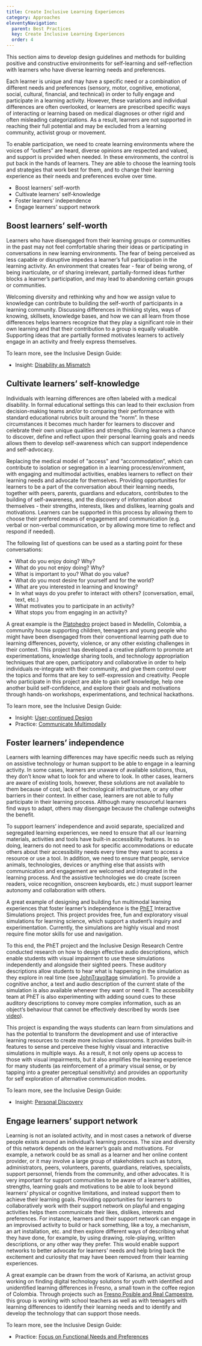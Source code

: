 ```yaml
---
title: Create Inclusive Learning Experiences
category: Approaches
eleventyNavigation:
  parent: Best Practices
  key: Create Inclusive Learning Experiences
  order: 4
---
```

This section aims to develop design guidelines and methods for building positive and constructive environments for
self-learning and self-reflection with learners who have diverse learning needs and preferences.

Each learner is unique and may have a specific need or a combination of different needs and preferences (sensory, motor,
cognitive, emotional, social, cultural, financial, and technical) in order to fully engage and participate in a learning
activity. However, these variations and individual differences are often overlooked, or learners are prescribed specific
ways of interacting or learning based on medical diagnoses or other rigid and often misleading categorizations. As a
result, learners are not supported in reaching their full potential and may be excluded from a learning community,
activist group or movement.

To enable participation, we need to create learning environments where the voices of “outliers” are heard, diverse
opinions are respected and valued, and support is provided when needed. In these environments, the control is put back
in the hands of learners. They are able to choose the learning tools and strategies that work best for them, and to
change their learning experience as their needs and preferences evolve over time.

* Boost learners’ self-worth
* Cultivate learners’ self-knowledge
* Foster learners’ independence
* Engage learners’ support network

## Boost learners’ self-worth

Learners who have disengaged from their learning groups or communities in the past may not feel comfortable sharing
their ideas or participating in conversations in new learning environments. The fear of being perceived as less capable
or disruptive impedes a learner’s full participation in the learning activity. An environment that creates fear - fear
of being wrong, of being inarticulate, or of sharing irrelevant, partially-formed ideas further blocks a learner’s
participation, and may lead to abandoning certain groups or communities.

Welcoming diversity and rethinking why and how we assign value to knowledge can contribute to building the self-worth of
participants in a learning community. Discussing differences in thinking styles, ways of knowing, skillsets, knowledge
bases, and how we can all learn from those differences helps learners recognize that they play a significant role in
their own learning and that their contribution to a group is equally valuable. Supporting ideas that are partially
formed motivates learners to actively engage in an activity and freely express themselves.

To learn more, see the Inclusive Design Guide:

* Insight: [Disability as Mismatch](https://guide.inclusivedesign.ca/insights/DisabilityAsMismatch.html)

## Cultivate learners’ self-knowledge

Individuals with learning differences are often labeled with a medical disability. In formal educational settings this
can lead to their exclusion from decision-making teams and/or to comparing their performance with standard educational
rubrics built around the “norm”. In these circumstances it becomes much harder for learners to discover and celebrate
their own unique qualities and strengths. Giving learners a chance to discover, define and reflect upon their personal
learning goals and needs allows them to develop self-awareness which can support independence and self-advocacy.

Replacing the medical model of "access" and “accommodation”, which can contribute to isolation or segregation in a
learning process/environment, with engaging and multimodal activities, enables learners to reflect on their learning
needs and advocate for themselves. Providing opportunities for learners to be a part of the conversation about their
learning needs, together with peers, parents, guardians and educators, contributes to the building of self-awareness,
and the discovery of information about themselves - their strengths, interests, likes and dislikes, learning goals and
motivations. Learners can be supported in this process by allowing them to choose their prefered means of engagement and
communication (e.g. verbal or non-verbal communication, or by allowing more time to reflect and respond if needed).

The following list of questions can be used as a starting point for these conversations:

* What do you enjoy doing? Why?
* What do you not enjoy doing? Why?
* What is important to you? What do you value?
* What do you most desire for yourself and for the world?
* What are you interested in learning and knowing?
* In what ways do you prefer to interact with others? (conversation, email, text, etc.)
* What motivates you to participate in an activity?
* What stops you from engaging in an activity?

A great example is the [Platohedro](http://platohedro.org/platohedro/) project based in Medellín, Colombia, a community
house supporting children, teenagers and young people who might have been disengaged from their conventional learning
path due to learning differences, poverty, violence, or any other existing challenges in their context. This project has
developed a creative platform to promote art experimentations, knowledge sharing tools, and technology appropriation
techniques that are open, participatory and collaborative in order to help individuals re-integrate with their
community, and give them control over the topics and forms that are key to self-expression and creativity. People who
participate in this project are able to gain self knowledge, help one another build self-confidence, and explore their
goals and motivations through hands-on workshops, experimentations, and technical hackathons.

To learn more, see the Inclusive Design Guide:

* Insight: [User-continued Design](https://guide.inclusivedesign.ca/insights/UserContinuedDesign.html)
* Practice: [Communicate Multimodally](https://guide.inclusivedesign.ca/practices/CommunicateMultimodally.html)

## Foster learners’ independence

Learners with learning differences may have specific needs such as relying on assistive technology or human support to
be able to engage in a learning activity. In some cases, learners are unaware of available solutions, thus, they don’t
know what to look for and where to look. In other cases, learners are aware of existing tools, however, these solutions
are not available to them because of cost, lack of technological infrastructure, or any other barriers in their context.
In either case, learners are not able to fully participate in their learning process. Although many resourceful learners
find ways to adapt, others may disengage because the challenge outweighs the benefit.

To support learners’ independence and avoid separate, specialized and segregated learning experiences, we need to ensure
that all our learning materials, activities and tools have built-in accessibility features. In so doing, learners do not
need to ask for specific accommodations or educate others about their accessibility needs every time they want to access
a resource or use a tool. In addition, we need to ensure that people, service animals, technologies, devices or anything
else that assists with communication and engagement are welcomed and integrated in the learning process. And the
assistive technologies we do create (screen readers, voice recognition, onscreen keyboards, etc.) must support learner
autonomy and collaboration with others.

A great example of designing and building fun multimodal learning experiences that foster learner’s independence is the
[PhET](https://phet.colorado.edu/) Interactive Simulations project. This project provides free, fun and exploratory
visual simulations for learning science, which support a student’s inquiry and experimentation. Currently, the
simulations are highly visual and most require fine motor skills for use and navigation.

To this end, the PhET project and the Inclusive Design Research Centre conducted research on how to design effective
audio descriptions, which enable students with visual impairment to use these simulations independently and alongside
their sighted peers. These auditory descriptions allow students to hear what is happening in the simulation as they
explore in real time (see
[JohnTravoltage](https://phet.colorado.edu/sims/html/john-travoltage/latest/john-travoltage_en.html) simulation). To
provide a cognitive anchor, a text and audio description of the current state of the simulation is also available
whenever they want or need it. The accessibility team at PhET is also experimenting with adding sound cues to these
auditory descriptions to convey more complex information, such as an object’s behaviour that cannot be effectively
described by words (see [video](https://vimeo.com/214871980)).

This project is expanding the ways students can learn from simulations and has the potential to transform the
development and use of interactive learning resources to create more inclusive classrooms. It provides built-in features
to sense and perceive these highly visual and interactive simulations in multiple ways. As a result, it not only opens
up access to those with visual impairments, but it also amplifies the learning experience for many students (as
reinforcement of a primary visual sense, or by tapping into a greater perceptual sensitivity) and provides an
opportunity for self exploration of alternative communication modes.

To learn more, see the Inclusive Design Guide:

* Insight: [Personal Discovery](https://guide.inclusivedesign.ca/insights/PersonalDiscovery.html)

## Engage learners’ support network

Learning is not an isolated activity, and in most cases a network of diverse people exists around an individual’s
learning process. The size and diversity of this network depends on the learner’s goals and motivations. For example, a
network could be as small as a learner and her online content provider, or it may involve a large group of stakeholders
such as tutors, administrators, peers, volunteers, parents, guardians, relatives, specialists, support personnel,
friends from the community, and other advocates. It is very important for support communities to be aware of a learner’s
abilities, strengths, learning goals and motivations to be able to look beyond learners’ physical or cognitive
limitations, and instead support them to achieve their learning goals. Providing opportunities for learners to
collaboratively work with their support network on playful and engaging activities helps them communicate their likes,
dislikes, interests and preferences. For instance, learners and their support network can engage in an improvised
activity to build or hack something, like a toy, a mechanism, an art installation, etc. and then explore different ways
of describing what they have done, for example, by using drawing, role-playing, written descriptions, or any other way
they prefer. This would enable support networks to better advocate for learners’ needs and help bring back the
excitement and curiosity that may have been removed from their learning experiences.

A great example can be drawn from the work of Karisma, an activist group working on finding digital technology solutions
for youth with identified and unidentified learning differences in Fresno, a small town in the coffee region of
Colombia. Through projects such as [Fresno Posible and Real Campestre](http://fresnoposible.blogspot.ca/), this group is
working with school teachers as well as with teenagers with learning differences to identify their learning needs and to
identify and develop the technology that can support those needs.

To learn more, see the Inclusive Design Guide:

* Practice: [Focus on Functional Needs and
  Preferences](https://guide.inclusivedesign.ca/practices/FocusOnFunctionalNeedsAndPreferences.html)

